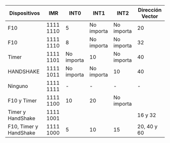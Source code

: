 | Dispositivos | IMR       | INT0 | INT1       | INT2       | Dirección Vector |
|--------------|-----------|------|------------|------------|------------------|
| F10          | 1111 1110 | 5    | No importa | No importa | 20               |
| F10          | 1111 1110 | 8    | No importa | No importa | 32               |
| Timer    | 1111 1101 | No importa   | 10         | No importa | 40               |
| HANDSHAKE    | 1111 1011 | No importa    | No importa | 10         | 40               |
| Ninguno  | 1111 1111 |   -   |      -     |      -     |         -        |
| F10 y Timer  | 1111 1100 | 10   | 20         | No importa |                  |
| Timer y HandShake  | 1111 1001 |      |            |            | 16 y 32          |
| F10, Timer y HandShake | 1111 1000 | 5    | 10         | 15         | 20, 40 y 60                 |
